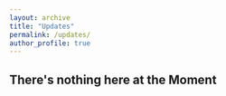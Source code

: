 ```yaml
---
layout: archive
title: "Updates"
permalink: /updates/
author_profile: true
---
```


<h2>There's nothing here at the Moment</h2>
